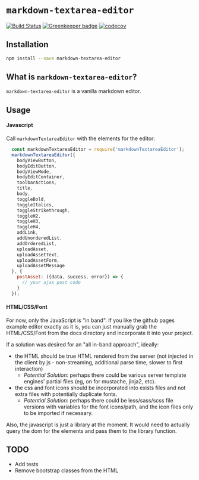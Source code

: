 # `markdown-textarea-editor`

[![Build Status](https://travis-ci.org/craigmichaelmartin/markdown-textarea-editor.svg?branch=master)](https://travis-ci.org/craigmichaelmartin/markdown-textarea-editor)
[![Greenkeeper badge](https://badges.greenkeeper.io/craigmichaelmartin/markdown-textarea-editor.svg)](https://greenkeeper.io/)
[![codecov](https://codecov.io/gh/craigmichaelmartin/markdown-textarea-editor/branch/master/graph/badge.svg)](https://codecov.io/gh/craigmichaelmartin/markdown-textarea-editor)

## Installation

```bash
npm install --save markdown-textarea-editor
```

## What is `markdown-textarea-editor`?

`markdown-textarea-editor` is a vanilla markdown editor.

## Usage

#### Javascript

Call `markdownTextareaEditor` with the elements for the editor:

```javascript
  const markdownTextareaEditor = require('markdownTextareaEditor');
  markdownTextareaEditor({
    bodyViewButton,
    bodyEditButton,
    bodyViewMode,
    bodyEditContainer,
    toolbarActions,
    title,
    body,
    toggleBold,
    toggleItalics,
    toggleStrikethrough,
    toggleH2,
    toggleH3,
    toggleH4,
    addLink,
    addUnorderedList,
    addOrderedList,
    uploadAsset,
    uploadAssetText,
    uploadAssetForm,
    uploadAssetMessage
  }, {
    postAsset: ({data, success, error}) => {
      // your ajax post code
    }
  });
```

#### HTML/CSS/Font

For now, only the JavaScript is "in band". If you like the github pages example editor exactly as it is, you can just manually grab the HTML/CSS/Font from the docs directory and incorporate it into your project.

If a solution was desired for an "all in-band approach", ideally:

- the HTML should be true HTML rendered from the server (not injected in the client by js - non-streaming, additional parse time, slower to first interaction)
  - _Potential Solution_: perhaps there could be various server template engines' partial files (eg, on for mustache, jinja2, etc).
- the css and font icons should be incorporated into exists files and not extra files with potentially duplicate fonts.
  - _Potential Solution_: perhaps there could be less/sass/scss file versions with variables for the font icons/path, and the icon files only to be imported if necessary.

Also, the javascript is just a library at the moment. It would need to actually query the dom for the elements and pass them to the library function.

## TODO

- Add tests
- Remove bootstrap classes from the HTML
